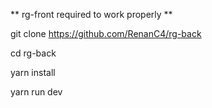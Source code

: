 ** rg-front required to work properly **

git clone https://github.com/RenanC4/rg-back

cd rg-back

yarn install

yarn run dev
